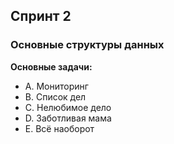 ## Спринт 2
### Основные структуры данных
**Основные задачи:**
- A. Мониторинг
- B. Список дел
- C. Нелюбимое дело
- D. Заботливая мама
- E. Всё наоборот